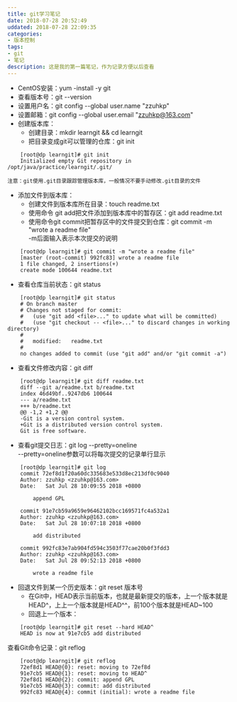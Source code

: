 ```yaml
---
title: git学习笔记
date: 2018-07-28 20:52:49
uddated: 2018-07-28 22:09:35
categories: 
- 版本控制 
tags: 
- git
- 笔记 
description: 这是我的第一篇笔记，作为记录方便以后查看
---
```


- CentOS安装：yum -install -y git
- 查看版本号：git --version
- 设置用户名：git config --global user.name "zzuhkp"
- 设置邮箱：git config --global user.email "zzuhkp@163.com"
- 创建版本库：
    - 创建目录：mkdir learngit && cd learngit
    - 把目录变成git可以管理的仓库：git init  

```
    [root@dp learngit]# git init  
    Initialized empty Git repository in /opt/java/practice/learngit/.git/
```
 
    注意：git使用.git目录跟踪管理版本库，一般情况不要手动修改.git目录的文件
- 添加文件到版本库：
    - 创建文件到版本库所在目录：touch readme.txt
    - 使用命令 git add把文件添加到版本库中的暂存区：git add readme.txt
    - 使用命令git commit把暂存区中的文件提交到仓库：git commit -m "wrote a readme file"  
    -m后面输入表示本次提交的说明  
   
```
    [root@dp learngit]# git commit -m "wrote a readme file"
    [master (root-commit) 992fc83] wrote a readme file
    1 file changed, 2 insertions(+)
    create mode 100644 readme.txt
```

- 查看仓库当前状态：git status  

```
    [root@dp learngit]# git status
    # On branch master
    # Changes not staged for commit:
    #   (use "git add <file>..." to update what will be committed)
    #   (use "git checkout -- <file>..." to discard changes in working directory)
    #
    #	modified:   readme.txt
    #
    no changes added to commit (use "git add" and/or "git commit -a")
```

- 查看文件修改内容：git diff  
    
```
    [root@dp learngit]# git diff readme.txt 
    diff --git a/readme.txt b/readme.txt
    index 46d49bf..9247db6 100644
    --- a/readme.txt
    +++ b/readme.txt
    @@ -1,2 +1,2 @@
    -Git is a version control system.
    +Git is a distributed version control system.
    Git is free software.
```

- 查看git提交日志：git log  --pretty=oneline  
    --pretty=oneline参数可以将每次提交的记录单行显示
    
```
    [root@dp learngit]# git log
    commit 72ef8d1f20a60dc335683e533d8ec213df0c9040
    Author: zzuhkp <zzuhkp@163.com>
    Date:   Sat Jul 28 10:09:55 2018 +0800

        append GPL

    commit 91e7cb59a9659e96462102bcc169571fc4a532a1
    Author: zzuhkp <zzuhkp@163.com>
    Date:   Sat Jul 28 10:07:18 2018 +0800

        add distributed

    commit 992fc83e7ab904fd594c3503f77cae20b0f3fdd3
    Author: zzuhkp <zzuhkp@163.com>
    Date:   Sat Jul 28 09:52:13 2018 +0800
    
        wrote a readme file
```

- 回退文件到某一个历史版本：git reset 版本号  
    - 在Git中，HEAD表示当前版本，也就是最新提交的版本，上一个版本就是HEAD^，上上一个版本就是HEAD^^，前100个版本就是HEAD~100
    - 回退上一个版本：

```
    [root@dp learngit]# git reset --hard HEAD^
    HEAD is now at 91e7cb5 add distributed
```

查看Git命令记录：git reflog

```
    [root@dp learngit]# git reflog
    72ef8d1 HEAD@{0}: reset: moving to 72ef8d
    91e7cb5 HEAD@{1}: reset: moving to HEAD^
    72ef8d1 HEAD@{2}: commit: append GPL
    91e7cb5 HEAD@{3}: commit: add distributed
    992fc83 HEAD@{4}: commit (initial): wrote a readme file
```




